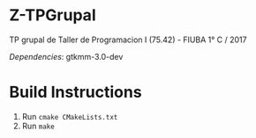 # Z-TPGrupal
TP grupal de Taller de Programacion I (75.42) - FIUBA
1° C / 2017

*Dependencies*:
gtkmm-3.0-dev


# Build Instructions
1. Run `cmake CMakeLists.txt`
2. Run `make`
